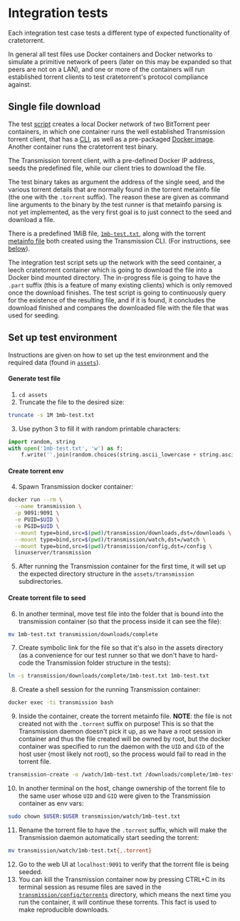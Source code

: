 # Integration tests

Each integration test case tests a different type of expected functionality of
cratetorrent.

In general all test files use Docker containers and Docker networks to simulate
a primitive network of peers (later on this may be expanded so that peers are
not on a LAN), and one or more of the containers will run established torrent
clients to test cratetorrent's protocol compliance against.


## Single file download

The test [script](test_single_connection_download.sh) creates a local Docker
network of two BitTorrent peer containers, in which one container runs the well
established Transmission torrent client, that has a
[CLI](https://manpages.ubuntu.com/manpages/bionic/man1/transmission-cli.1.html),
as well as a pre-packaged [Docker
image](https://hub.docker.com/r/linuxserver/transmission/). Another container
runs the cratetorrent test binary.

The Transmission torrent client, with a pre-defined Docker IP address, seeds the
predefined file, while our client tries to download the file.

The test binary takes as argument the address of the single seed, and the
various torrent details that are normally found in the torrent metainfo file
(the one with the `.torrent` suffix). The reason these are given as command line
arguments to the binary by the test runner is that metainfo parsing is not yet
implemented, as the very first goal is to just connect to the seed and download
a file.

There is a predefined 1MiB file,
[`1mb-test.txt`](assets/transmission/downloads/completed/1mb-test.txt), along
with the torrent [metainfo file](assets/transmission/watch/1mb-test.txt) both
created using the Transmission CLI. (For instructions, see
[below](#set-up-test-environment)).

The integration test script sets up the network with the seed container, a leech
cratetorrent container which is going to download the file into a Docker bind
mounted directory. The in-progress file is going to have the `.part` suffix
(this is a feature of many existing clients) which is only removed once the
download finishes. The test script is going to continuously query for the
existence of the resulting file, and if it is found, it concludes the download
finished and compares the downloaded file with the file that was used for
seeding.


## Set up test environment

Instructions are given on how to set up the test environment and the required
data (found in [`assets`](assets)).

#### Generate test file
1. `cd assets`
2. Truncate the file to the desired size:
  ```bash
  truncate -s 1M 1mb-test.txt
  ```
3. Use python 3 to fill it with random printable characters:
  ```python
  import random, string
  with open('1mb-test.txt', 'w') as f:
      f.write(''.join(random.choices(string.ascii_lowercase + string.ascii_uppercase + string.digits, k=1048576)))
  ```

#### Create torrent env
4. Spawn Transmission docker container:
  ```bash
  docker run --rm \
    --name transmission \
    -p 9091:9091 \
    -e PUID=$UID \
    -e PGID=$UID \
    --mount type=bind,src=$(pwd)/transmission/downloads,dst=/downloads \
    --mount type=bind,src=$(pwd)/transmission/watch,dst=/watch \
    --mount type=bind,src=$(pwd)/transmission/config,dst=/config \
    linuxserver/transmission
  ```
5. After running the Transmission container for the first time, it will set up
   the expected directory structure in the `assets/transmission`
   subdirectories.

#### Create torrent file to seed
6. In another terminal, move test file into the folder that is bound into the
   transmission container (so that the process inside it can see the file):
  ```bash
  mv 1mb-test.txt transmission/downloads/complete
  ```
7. Create symbolic link for the file so that it's also in the assets directory
   (as a convenience for our test runner so that we don't have to hard-code the
   Transmission folder structure in the tests):
  ```bash
  ln -s transmission/downloads/complete/1mb-test.txt 1mb-test.txt
  ```
8. Create a shell session for the running Transmission container:
  ```bash
  docker exec -ti transmission bash
  ```
9. Inside the container, create the torrent metainfo file. **NOTE**: the file is
   not created not with the `.torrent` suffix on purpose! This is so that the
   Transmission daemon doesn't pick it up, as we have a root session in
   container and thus the file created will be owned by root, but the docker
   container was specified to run the daemon with the `UID` and `GID` of the host
   user (most likely not root), so the process would fail to read in the torrent
   file.
  ```bash
  transmission-create -o /watch/1mb-test.txt /downloads/complete/1mb-test.txt
  ```
10. In another terminal on the host, change ownership of the torrent file to the
   same user whose `UID` and `GID` were given to the Transmission container as
   env vars:
  ```bash
  sudo chown $USER:$USER transmission/watch/1mb-test.txt
  ```
11. Rename the torrent file to have the `.torrent` suffix, which will make the
    Transmission daemon automatically start seeding the torrent:
  ```bash
  mv transmission/watch/1mb-test.txt{,.torrent}
  ```
12. Go to the web UI at `localhost:9091` to verify that the torrent file is being
   seeded.
13. You can kill the Transmission container now by pressing CTRL+C in its
    terminal session as resume files are saved in the
    [`transmission/config/torrents`](`assets/transmission/config/torrents`)
    directory, which means the next time you run the container, it will continue
    these torrents. This fact is used to make reproducible downloads.
